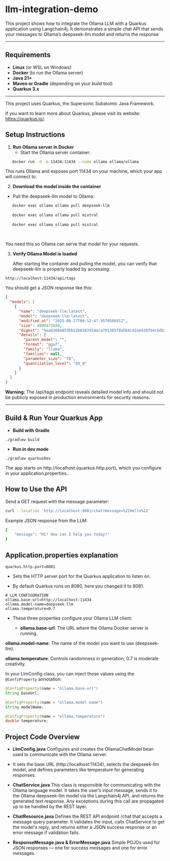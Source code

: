 # llm-integration-demo

This project shows how to integrate the Ollama LLM with a Quarkus application using Langchain4j.
It demonstrates a simple chat API that sends your messages to Ollama’s deepseek-llm model and returns the response


----

## Requirements

- **Linux** (or WSL on Windows)
- **Docker** (to run the Ollama server)
- **Java 21+**
- **Maven or Gradle** (depending on your build tool)
- **Quarkus 3.x**

---

This project uses Quarkus, the Supersonic Subatomic Java Framework.

If you want to learn more about Quarkus, please visit its website: <https://quarkus.io/>.

## Setup Instructions

1. **Run Ollama server in Docker**
   - Start the Ollama server container:
```bash 
   docker run -d -p 11434:11434 --name ollama ollama/ollama
 ```
This runs Ollama and exposes port 11434 on your machine, which your app will connect to.

2. **Download the model inside the container**
 
- Pull the deepseek-llm model to Ollama:
```bash
   docker exec ollama ollama pull deepseek-llm
   
   docker exec ollama ollama pull mixtral
   
   docker exec ollama ollama pull mistral
   
   
```

You need this so Ollama can serve that model for your requests.

3. **Verify Ollama Model is loaded**
 
   After starting the container and pulling the model, you can verify that deepseek-llm is properly loaded by accessing:

```bash
http://localhost:11434/api/tags
```

You should get a JSON response like this:
```json
{
  "models": [
    {
      "name": "deepseek-llm:latest",
      "model": "deepseek-llm:latest",
      "modified_at": "2025-06-27T08:52:47.957058691Z",
      "size": 4000473688,
      "digest": "9aab369a853bb12b8187d14eca701385f0a564cd2ae938fb4cbdb31bf2d43fc2",
      "details": {
        "parent_model": "",
        "format": "gguf",
        "family": "llama",
        "families": null,
        "parameter_size": "7B",
        "quantization_level": "Q4_0"
      }
    }
  ]
}

```

**Warning:** The /api/tags endpoint reveals detailed model info and should not be publicly exposed in production environments for security reasons.

----



## Build & Run Your Quarkus App

- **Build with Gradle**

```shell script
./gradlew build
```

- **Run in dev mode**

```shell script
./gradlew quarkusDev

````
The app starts on http://localhost:{quarkus.http.port}, which you configure in your application.properties..


## How to Use the API

Send a GET request with the message parameter:

```bash
curl --location 'http://localhost:8081/chat?message=%22Hello%22'

```
Example JSON response from the LLM:

```bash
{
    "message": "Hi! How can I help you today?"
}
```


## **Application.properties** explanation
```properties
quarkus.http.port=8081

```
- Sets the HTTP server port for the Quarkus application to listen on.

- By default Quarkus runs on 8080, here you changed it to 8081.

```properties
# LLM CONFIGURATION
ollama.base-url=http://localhost:11434
ollama.model-name=deepseek-llm
ollama.temperature=0.7

```
- These three properties configure your Ollama LLM client:

    - **ollama.base-url**: The URL where the Ollama Docker server is running.

**ollama.model-name**: The name of the model you want to use (deepseek-llm).

**ollama.temperature**: Controls randomness in generation; 0.7 is moderate creativity.

In your LlmConfig class, you can inject those values using the `@ConfiProperty` annotation:

```java
@ConfigProperty(name = "ollama.base-url")
String baseUrl;

@ConfigProperty(name = "ollama.model-name")
String modelName;

@ConfigProperty(name = "ollama.temperature")
double temperature;

```

## Project Code Overview

- **LlmConfig.java**
  Configures and creates the OllamaChatModel bean used to communicate with the Ollama server. 
- It sets the base URL (http://localhost:11434), selects the deepseek-llm model, and defines parameters like temperature for generating responses.



- **ChatService.java**
  This class is responsible for communicating with the Ollama language model. It takes the user’s input message, sends it to the Ollama deepseek-llm model via the Langchain4j API, and returns the generated text response. Any exceptions during this call are propagated up to be handled by the REST layer.

- **ChatResource.java**
  Defines the REST API endpoint /chat that accepts a message query parameter. It validates the input, calls ChatService to get the model's reply, and returns either a JSON success response or an error message if validation fails.

- **ResponseMessage.java & ErrorMessage.java**
Simple POJOs used for JSON responses — one for success messages and one for error messages.

